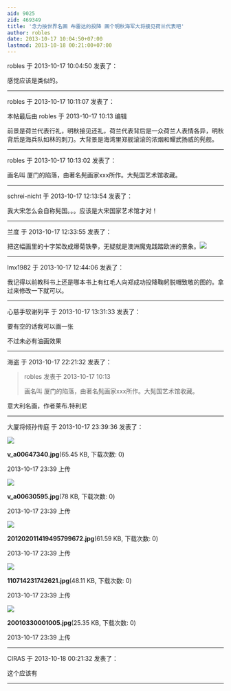 ```yaml
---
aid: 9025
zid: 469349
title: '念力按世界名画 布雷达的投降 画个明秋海军大将接见荷兰代表吧'
author: robles
date: 2013-10-17 10:04:50+07:00
lastmod: 2013-10-18 00:21:00+07:00
---
```


robles 于 2013-10-17 10:04:50 发表了：

感觉应该是类似的。

---------

robles 于 2013-10-17 10:11:07 发表了：

本帖最后由 robles 于 2013-10-17 10:13 编辑 

前景是荷兰代表行礼，明秋接见还礼，荷兰代表背后是一众荷兰人表情各异，明秋背后是海兵队如林的刺刀。大背景是海湾里郑舰滚滚的浓烟和耀武扬威的髡舰。

---------

robles 于 2013-10-17 10:13:02 发表了：

画名叫 厦门的陷落，由著名髡画家xxx所作。大髡国艺术馆收藏。

---------

schrei-nicht 于 2013-10-17 12:13:54 发表了：

我大宋怎么会自称髡国。。。应该是大宋国家艺术馆才对！

---------

兰度 于 2013-10-17 12:33:55 发表了：

把这幅画里的十字架改成爆菊铁拳，无疑就是澳洲魔鬼践踏欧洲的景象。![](http://upload.wikimedia.org/wikipedia/commons/thumb/1/10/Thetriumphofdeath.jpg/1280px-Thetriumphofdeath.jpg)

---------

lmx1982 于 2013-10-17 12:44:06 发表了：

我记得以前教科书上还是哪本书上有红毛人向郑成功投降鞠躬脱帽致敬的图的。拿过来修改一下就可以。

---------

心慈手软谢列平 于 2013-10-17 13:31:33 发表了：

要有空的话我可以画一张

不过未必有油画效果

---------

海盗 于 2013-10-17 22:21:32 发表了：

> robles 发表于 2013-10-17 10:13
> 
> 画名叫 厦门的陷落，由著名髡画家xxx所作。大髡国艺术馆收藏。



意大利名画，作者莱布.特利尼

---------

大厦将倾孙传庭 于 2013-10-17 23:39:36 发表了：

![](https://cdn.jsdelivr.net/gh/lzjluzijie/beichao@main/img/2339245xvp3xavzs7j5sry.jpg)



**v\_a00647340.jpg**(65.45 KB, 下载次数: 0)



2013-10-17 23:39 上传



![](https://cdn.jsdelivr.net/gh/lzjluzijie/beichao@main/img/233924e9elcgkue9dqtcce.jpg)



**v\_a00630595.jpg**(78 KB, 下载次数: 0)



2013-10-17 23:39 上传



![](https://cdn.jsdelivr.net/gh/lzjluzijie/beichao@main/img/233924v7ylld9dtwtwpadx.jpg)



**201202011419495799672.jpg**(61.59 KB, 下载次数: 0)



2013-10-17 23:39 上传



![](https://cdn.jsdelivr.net/gh/lzjluzijie/beichao@main/img/2339248pzxedw8uafz8zxy.jpg)



**110714231742621.jpg**(48.11 KB, 下载次数: 0)



2013-10-17 23:39 上传



![](https://cdn.jsdelivr.net/gh/lzjluzijie/beichao@main/img/233923zij019v1irgq1107.jpg)



**20010330001005.jpg**(25.35 KB, 下载次数: 0)



2013-10-17 23:39 上传

---------

CIRAS 于 2013-10-18 00:21:32 发表了：

这个应该有

---------

